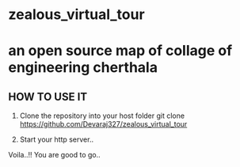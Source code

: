 # zealous_virtual_tour
# an open source map of collage of engineering cherthala 
   HOW TO USE IT
   -------------
1. Clone the repository into your host folder
git clone https://github.com/Devaraj327/zealous_virtual_tour

2. Start your http server..

Voila..!! You are good to go..
